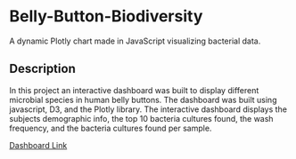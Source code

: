 # Belly-Button-Biodiversity
A dynamic Plotly chart made in JavaScript visualizing bacterial data.

## Description
In this project an interactive dashboard was built to display different microbial species in human belly buttons. The dashboard was built using javascript, D3, and the Plotly library.
The interactive dashboard displays the subjects demographic info, the top 10 bacteria cultures found, the wash frequency, and the bacteria cultures found per sample.

[Dashboard Link](https://degri95.github.io/Belly-Button-Biodiversity/)
